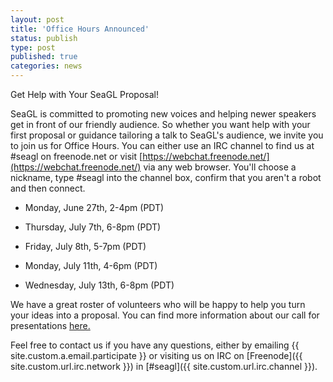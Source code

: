 ```yaml
---
layout: post
title: 'Office Hours Announced'
status: publish
type: post
published: true
categories: news
---
```


Get Help with Your SeaGL Proposal!

SeaGL is committed to promoting new voices and helping newer speakers get in front of our friendly audience. So whether you want help with your first proposal or guidance tailoring a talk to SeaGL's audience, we invite you to join us for Office Hours. You can either use an IRC channel to find us at #seagl on freenode.net or visit [https://webchat.freenode.net/](https://webchat.freenode.net/) via any web browser. You'll choose a nickname, type #seagl into the channel box, confirm that you aren't a robot and then connect.


* Monday, June 27th, 2-4pm (PDT)

* Thursday, July 7th, 6-8pm (PDT)

* Friday, July 8th, 5-7pm (PDT)

* Monday, July 11th, 4-6pm (PDT)

* Wednesday, July 13th, 6-8pm (PDT)


We have a great roster of volunteers who will be happy to help you turn your ideas into a proposal. You can find more information about our call for presentations [here.](https://seagl.org/news/2016/05/13/CFP-Open.html)

Feel free to contact us if you have any questions, either by
emailing {{ site.custom.a.email.participate }}
or visiting us on IRC on
[Freenode]({{ site.custom.url.irc.network }}) in
[#seagl]({{ site.custom.url.irc.channel }}).
